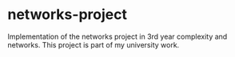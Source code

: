 # networks-project
Implementation of the networks project in 3rd year complexity and networks. This project is part of my university work.
